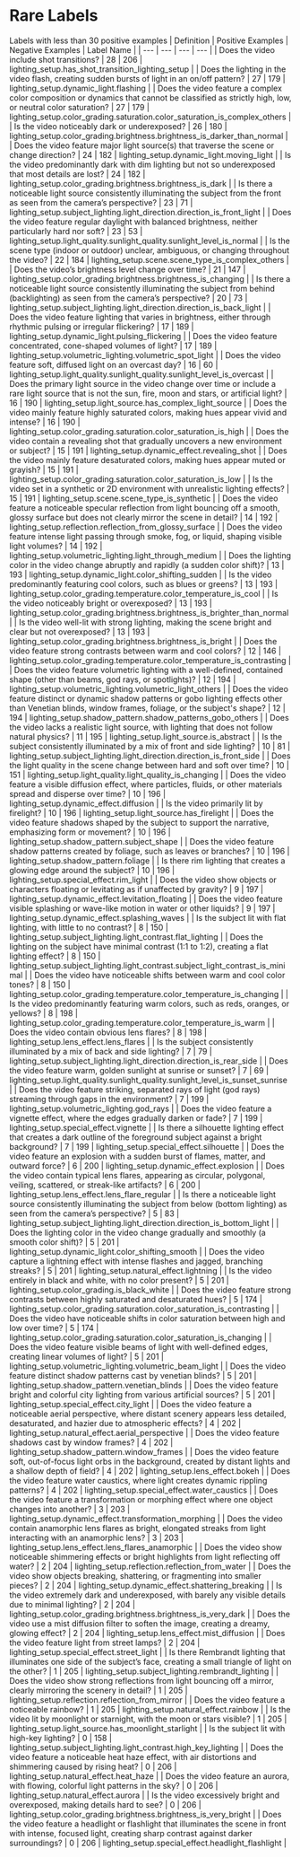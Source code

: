 # Rare Labels
Labels with less than 30 positive examples
| Definition | Positive Examples | Negative Examples | Label Name |
| --- | --- | --- | --- |
| Does the video include shot transitions? | 28 | 206 | lighting_setup.has_shot_transition_lighting_setup |
| Does the lighting in the video flash, creating sudden bursts of light in an on/off pattern? | 27 | 179 | lighting_setup.dynamic_light.flashing |
| Does the video feature a complex color composition or dynamics that cannot be classified as strictly high, low, or neutral color saturation? | 27 | 179 | lighting_setup.color_grading.saturation.color_saturation_is_complex_others |
| Is the video noticeably dark or underexposed? | 26 | 180 | lighting_setup.color_grading.brightness.brightness_is_darker_than_normal |
| Does the video feature major light source(s) that traverse the scene or change direction? | 24 | 182 | lighting_setup.dynamic_light.moving_light |
| Is the video predominantly dark with dim lighting but not so underexposed that most details are lost? | 24 | 182 | lighting_setup.color_grading.brightness.brightness_is_dark |
| Is there a noticeable light source consistently illuminating the subject from the front as seen from the camera’s perspective? | 23 | 71 | lighting_setup.subject_lighting.light_direction.direction_is_front_light |
| Does the video feature regular daylight with balanced brightness, neither particularly hard nor soft? | 23 | 53 | lighting_setup.light_quality.sunlight_quality.sunlight_level_is_normal |
| Is the scene type (indoor or outdoor) unclear, ambiguous, or changing throughout the video? | 22 | 184 | lighting_setup.scene.scene_type_is_complex_others |
| Does the video’s brightness level change over time? | 21 | 147 | lighting_setup.color_grading.brightness.brightness_is_changing |
| Is there a noticeable light source consistently illuminating the subject from behind (backlighting) as seen from the camera’s perspective? | 20 | 73 | lighting_setup.subject_lighting.light_direction.direction_is_back_light |
| Does the video feature lighting that varies in brightness, either through rhythmic pulsing or irregular flickering? | 17 | 189 | lighting_setup.dynamic_light.pulsing_flickering |
| Does the video feature concentrated, cone-shaped volumes of light? | 17 | 189 | lighting_setup.volumetric_lighting.volumetric_spot_light |
| Does the video feature soft, diffused light on an overcast day? | 16 | 60 | lighting_setup.light_quality.sunlight_quality.sunlight_level_is_overcast |
| Does the primary light source in the video change over time or include a rare light source that is not the sun, fire, moon and stars, or artificial light? | 16 | 190 | lighting_setup.light_source.has_complex_light_source |
| Does the video mainly feature highly saturated colors, making hues appear vivid and intense? | 16 | 190 | lighting_setup.color_grading.saturation.color_saturation_is_high |
| Does the video contain a revealing shot that gradually uncovers a new environment or subject? | 15 | 191 | lighting_setup.dynamic_effect.revealing_shot |
| Does the video mainly feature desaturated colors, making hues appear muted or grayish? | 15 | 191 | lighting_setup.color_grading.saturation.color_saturation_is_low |
| Is the video set in a synthetic or 2D environment with unrealistic lighting effects? | 15 | 191 | lighting_setup.scene.scene_type_is_synthetic |
| Does the video feature a noticeable specular reflection from light bouncing off a smooth, glossy surface but does not clearly mirror the scene in detail? | 14 | 192 | lighting_setup.reflection.reflection_from_glossy_surface |
| Does the video feature intense light passing through smoke, fog, or liquid, shaping visible light volumes? | 14 | 192 | lighting_setup.volumetric_lighting.light_through_medium |
| Does the lighting color in the video change abruptly and rapidly (a sudden color shift)? | 13 | 193 | lighting_setup.dynamic_light.color_shifting_sudden |
| Is the video predominantly featuring cool colors, such as blues or greens? | 13 | 193 | lighting_setup.color_grading.temperature.color_temperature_is_cool |
| Is the video noticeably bright or overexposed? | 13 | 193 | lighting_setup.color_grading.brightness.brightness_is_brighter_than_normal |
| Is the video well-lit with strong lighting, making the scene bright and clear but not overexposed? | 13 | 193 | lighting_setup.color_grading.brightness.brightness_is_bright |
| Does the video feature strong contrasts between warm and cool colors? | 12 | 146 | lighting_setup.color_grading.temperature.color_temperature_is_contrasting |
| Does the video feature volumetric lighting with a well-defined, contained shape (other than beams, god rays, or spotlights)? | 12 | 194 | lighting_setup.volumetric_lighting.volumetric_light_others |
| Does the video feature distinct or dynamic shadow patterns or gobo lighting effects other than Venetian blinds, window frames, foliage, or the subject's shape? | 12 | 194 | lighting_setup.shadow_pattern.shadow_patterns_gobo_others |
| Does the video lacks a realistic light source, with lighting that does not follow natural physics? | 11 | 195 | lighting_setup.light_source.is_abstract |
| Is the subject consistently illuminated by a mix of front and side lighting? | 10 | 81 | lighting_setup.subject_lighting.light_direction.direction_is_front_side |
| Does the light quality in the scene change between hard and soft over time? | 10 | 151 | lighting_setup.light_quality.light_quality_is_changing |
| Does the video feature a visible diffusion effect, where particles, fluids, or other materials spread and disperse over time? | 10 | 196 | lighting_setup.dynamic_effect.diffusion |
| Is the video primarily lit by firelight? | 10 | 196 | lighting_setup.light_source.has_firelight |
| Does the video feature shadows shaped by the subject to support the narrative, emphasizing form or movement? | 10 | 196 | lighting_setup.shadow_pattern.subject_shape |
| Does the video feature shadow patterns created by foliage, such as leaves or branches? | 10 | 196 | lighting_setup.shadow_pattern.foliage |
| Is there rim lighting that creates a glowing edge around the subject? | 10 | 196 | lighting_setup.special_effect.rim_light |
| Does the video show objects or characters floating or levitating as if unaffected by gravity? | 9 | 197 | lighting_setup.dynamic_effect.levitation_floating |
| Does the video feature visible splashing or wave-like motion in water or other liquids? | 9 | 197 | lighting_setup.dynamic_effect.splashing_waves |
| Is the subject lit with flat lighting, with little to no contrast? | 8 | 150 | lighting_setup.subject_lighting.light_contrast.flat_lighting |
| Does the lighting on the subject have minimal contrast (1:1 to 1:2), creating a flat lighting effect? | 8 | 150 | lighting_setup.subject_lighting.light_contrast.subject_light_contrast_is_minimal |
| Does the video have noticeable shifts between warm and cool color tones? | 8 | 150 | lighting_setup.color_grading.temperature.color_temperature_is_changing |
| Is the video predominantly featuring warm colors, such as reds, oranges, or yellows? | 8 | 198 | lighting_setup.color_grading.temperature.color_temperature_is_warm |
| Does the video contain obvious lens flares? | 8 | 198 | lighting_setup.lens_effect.lens_flares |
| Is the subject consistently illuminated by a mix of back and side lighting? | 7 | 79 | lighting_setup.subject_lighting.light_direction.direction_is_rear_side |
| Does the video feature warm, golden sunlight at sunrise or sunset? | 7 | 69 | lighting_setup.light_quality.sunlight_quality.sunlight_level_is_sunset_sunrise |
| Does the video feature striking, separated rays of light (god rays) streaming through gaps in the environment? | 7 | 199 | lighting_setup.volumetric_lighting.god_rays |
| Does the video feature a vignette effect, where the edges gradually darken or fade? | 7 | 199 | lighting_setup.special_effect.vignette |
| Is there a silhouette lighting effect that creates a dark outline of the foreground subject against a bright background? | 7 | 199 | lighting_setup.special_effect.silhouette |
| Does the video feature an explosion with a sudden burst of flames, matter, and outward force? | 6 | 200 | lighting_setup.dynamic_effect.explosion |
| Does the video contain typical lens flares, appearing as circular, polygonal, veiling, scattered, or streak-like artifacts? | 6 | 200 | lighting_setup.lens_effect.lens_flare_regular |
| Is there a noticeable light source consistently illuminating the subject from below (bottom lighting) as seen from the camera’s perspective? | 5 | 83 | lighting_setup.subject_lighting.light_direction.direction_is_bottom_light |
| Does the lighting color in the video change gradually and smoothly (a smooth color shift)? | 5 | 201 | lighting_setup.dynamic_light.color_shifting_smooth |
| Does the video capture a lightning effect with intense flashes and jagged, branching streaks? | 5 | 201 | lighting_setup.natural_effect.lightning |
| Is the video entirely in black and white, with no color present? | 5 | 201 | lighting_setup.color_grading.is_black_white |
| Does the video feature strong contrasts between highly saturated and desaturated hues? | 5 | 174 | lighting_setup.color_grading.saturation.color_saturation_is_contrasting |
| Does the video have noticeable shifts in color saturation between high and low over time? | 5 | 174 | lighting_setup.color_grading.saturation.color_saturation_is_changing |
| Does the video feature visible beams of light with well-defined edges, creating linear volumes of light? | 5 | 201 | lighting_setup.volumetric_lighting.volumetric_beam_light |
| Does the video feature distinct shadow patterns cast by venetian blinds? | 5 | 201 | lighting_setup.shadow_pattern.venetian_blinds |
| Does the video feature bright and colorful city lighting from various artificial sources? | 5 | 201 | lighting_setup.special_effect.city_light |
| Does the video feature a noticeable aerial perspective, where distant scenery appears less detailed, desaturated, and hazier due to atmospheric effects? | 4 | 202 | lighting_setup.natural_effect.aerial_perspective |
| Does the video feature shadows cast by window frames? | 4 | 202 | lighting_setup.shadow_pattern.window_frames |
| Does the video feature soft, out-of-focus light orbs in the background, created by distant lights and a shallow depth of field? | 4 | 202 | lighting_setup.lens_effect.bokeh |
| Does the video feature water caustics, where light creates dynamic rippling patterns? | 4 | 202 | lighting_setup.special_effect.water_caustics |
| Does the video feature a transformation or morphing effect where one object changes into another? | 3 | 203 | lighting_setup.dynamic_effect.transformation_morphing |
| Does the video contain anamorphic lens flares as bright, elongated streaks from light interacting with an anamorphic lens? | 3 | 203 | lighting_setup.lens_effect.lens_flares_anamorphic |
| Does the video show noticeable shimmering effects or bright highlights from light reflecting off water? | 2 | 204 | lighting_setup.reflection.reflection_from_water |
| Does the video show objects breaking, shattering, or fragmenting into smaller pieces? | 2 | 204 | lighting_setup.dynamic_effect.shattering_breaking |
| Is the video extremely dark and underexposed, with barely any visible details due to minimal lighting? | 2 | 204 | lighting_setup.color_grading.brightness.brightness_is_very_dark |
| Does the video use a mist diffusion filter to soften the image, creating a dreamy, glowing effect? | 2 | 204 | lighting_setup.lens_effect.mist_diffusion |
| Does the video feature light from street lamps? | 2 | 204 | lighting_setup.special_effect.street_light |
| Is there Rembrandt lighting that illuminates one side of the subject’s face, creating a small triangle of light on the other? | 1 | 205 | lighting_setup.subject_lighting.rembrandt_lighting |
| Does the video show strong reflections from light bouncing off a mirror, clearly mirroring the scenery in detail? | 1 | 205 | lighting_setup.reflection.reflection_from_mirror |
| Does the video feature a noticeable rainbow? | 1 | 205 | lighting_setup.natural_effect.rainbow |
| Is the video lit by moonlight or starnight, with the moon or stars visible? | 1 | 205 | lighting_setup.light_source.has_moonlight_starlight |
| Is the subject lit with high-key lighting? | 0 | 158 | lighting_setup.subject_lighting.light_contrast.high_key_lighting |
| Does the video feature a noticeable heat haze effect, with air distortions and shimmering caused by rising heat? | 0 | 206 | lighting_setup.natural_effect.heat_haze |
| Does the video feature an aurora, with flowing, colorful light patterns in the sky? | 0 | 206 | lighting_setup.natural_effect.aurora |
| Is the video excessively bright and overexposed, making details hard to see? | 0 | 206 | lighting_setup.color_grading.brightness.brightness_is_very_bright |
| Does the video feature a headlight or flashlight that illuminates the scene in front with intense, focused light, creating sharp contrast against darker surroundings? | 0 | 206 | lighting_setup.special_effect.headlight_flashlight |
